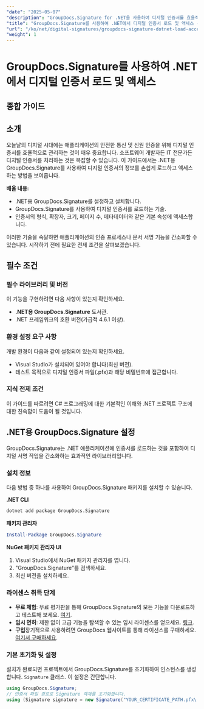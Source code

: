 ```yaml
---
"date": "2025-05-07"
"description": "GroupDocs.Signature for .NET을 사용하여 디지털 인증서를 효율적으로 로드하고 액세스하는 방법을 알아보세요. 이 단계별 가이드를 통해 애플리케이션의 보안 기능을 강화하세요."
"title": "GroupDocs.Signature를 사용하여 .NET에서 디지털 인증서 로드 및 액세스 - 포괄적인 가이드"
"url": "/ko/net/digital-signatures/groupdocs-signature-dotnet-load-access-digital-certificates/"
"weight": 1
---
```


# GroupDocs.Signature를 사용하여 .NET에서 디지털 인증서 로드 및 액세스
## 종합 가이드

## 소개
오늘날의 디지털 시대에는 애플리케이션의 안전한 통신 및 신원 인증을 위해 디지털 인증서를 효율적으로 관리하는 것이 매우 중요합니다. 소프트웨어 개발자든 IT 전문가든 디지털 인증서를 처리하는 것은 복잡할 수 있습니다. 이 가이드에서는 .NET용 GroupDocs.Signature를 사용하여 디지털 인증서의 정보를 손쉽게 로드하고 액세스하는 방법을 보여줍니다.

**배울 내용:**
- .NET용 GroupDocs.Signature를 설정하고 설치합니다.
- GroupDocs.Signature를 사용하여 디지털 인증서를 로드하는 기술.
- 인증서의 형식, 확장자, 크기, 페이지 수, 메타데이터와 같은 기본 속성에 액세스합니다.

이러한 기술을 숙달하면 애플리케이션의 인증 프로세스나 문서 서명 기능을 간소화할 수 있습니다. 시작하기 전에 필요한 전제 조건을 살펴보겠습니다.

## 필수 조건
### 필수 라이브러리 및 버전
이 기능을 구현하려면 다음 사항이 있는지 확인하세요.
- **.NET용 GroupDocs.Signature** 도서관.
- .NET 프레임워크의 호환 버전(가급적 4.6.1 이상).

### 환경 설정 요구 사항
개발 환경이 다음과 같이 설정되어 있는지 확인하세요.
- Visual Studio가 설치되어 있어야 합니다(최신 버전).
- 테스트 목적으로 디지털 인증서 파일(.pfx)과 해당 비밀번호에 접근합니다.

### 지식 전제 조건
이 가이드를 따르려면 C# 프로그래밍에 대한 기본적인 이해와 .NET 프로젝트 구조에 대한 친숙함이 도움이 될 것입니다. 

## .NET용 GroupDocs.Signature 설정
GroupDocs.Signature는 .NET 애플리케이션에 인증서를 로드하는 것을 포함하여 디지털 서명 작업을 간소화하는 효과적인 라이브러리입니다.

### 설치 정보
다음 방법 중 하나를 사용하여 GroupDocs.Signature 패키지를 설치할 수 있습니다.

**.NET CLI**
```bash
dotnet add package GroupDocs.Signature
```

**패키지 관리자**
```powershell
Install-Package GroupDocs.Signature
```

**NuGet 패키지 관리자 UI**
1. Visual Studio에서 NuGet 패키지 관리자를 엽니다.
2. "GroupDocs.Signature"를 검색하세요.
3. 최신 버전을 설치하세요.

### 라이센스 취득 단계
- **무료 체험**: 무료 평가판을 통해 GroupDocs.Signature의 모든 기능을 다운로드하고 테스트해 보세요. [여기](https://releases.groupdocs.com/signature/net/).
- **임시 면허**: 제한 없이 고급 기능을 탐색할 수 있는 임시 라이센스를 얻으세요. [링크](https://purchase.groupdocs.com/temporary-license/).
- **구입**장기적으로 사용하려면 GroupDocs 웹사이트를 통해 라이선스를 구매하세요. [여기서 구매하세요](https://purchase.groupdocs.com/buy).

### 기본 초기화 및 설정
설치가 완료되면 프로젝트에서 GroupDocs.Signature를 초기화하여 인스턴스를 생성합니다. `Signature` 클래스. 이 설정은 간단합니다.

```csharp
using GroupDocs.Signature;
// 인증서 파일 경로로 Signature 객체를 초기화합니다.
using (Signature signature = new Signature("YOUR_CERTIFICATE_PATH.pfx\